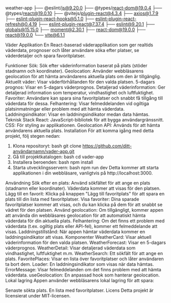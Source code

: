 weather-app
├── @eslint/js@9.20.0
├── @types/react-dom@19.0.4
├── @types/react@19.0.10
├── @vitejs/plugin-react@4.3.4
├── axios@1.7.9
├── eslint-plugin-react-hooks@5.1.0
├── eslint-plugin-react-refresh@0.4.19
├── eslint-plugin-react@7.37.4
├── eslint@9.20.1
├── globals@15.15.0
├── moment@2.30.1
├── react-dom@19.0.0
├── react@19.0.0
└── vite@6.1.1

Väder Applikation
En React-baserad väderapplikation som ger realtids väderdata, prognoser och låter användare söka efter platser, se väderdetaljer och spara favoritplatser.

Funktioner
Sök: Sök efter väderinformation baserat på plats (stöder stadnamn och koordinater).
Geolocation: Använder webbläsarens geolocation för att hämta användarens aktuella plats om den är tillgänglig.
Aktuellt väder: Visar väderförhållanden för den valda platsen.
5-dagars prognos: Visar en 5-dagars väderprognos.
Detaljerad väderinformation: Ger detaljerad information som temperatur, vindhastighet och luftfuktighet.
Favoriter: Användare kan spara sina favoritplatser och snabbt få tillgång till väderdata för dessa.
Felhantering: Visar felmeddelanden vid ogiltiga platsinmatningar eller problem med att hämta väderdata.
Laddningsindikator: Visar en laddningsindikator medan data hämtas.
Teknisk Stack
React: JavaScript-bibliotek för att bygga användargränssnitt.
CSS: För styling av applikationen.
Geolocation API: Används för att hämta användarens aktuella plats.
Installation
För att komma igång med detta projekt, följ stegen nedan:

1. Klona repositoryt:
bash
git clone https://github.com/ditt-användarnamn/vader-app.git
2. Gå till projektkatalogen:
bash
cd vader-app
3. Installera beroenden:
bash
npm install
4. Starta utvecklingsservern:
bash
npm run dev
Detta kommer att starta applikationen i din webbläsare, vanligtvis på http://localhost:3000.

Användning
Sök efter en plats: Använd sökfältet för att ange en plats (stadnamn eller koordinater). Väderdata kommer att visas för den platsen.
Lägg till en favorit: Klicka på knappen "Lägg till favoritplats" för att spara en plats till din lista med favoritplatser.
Visa favoriter: Dina sparade favoritplatser kommer att visas, och du kan klicka på dem för att snabbt se vädret för den platsen.
Använd geolocation: Om tillgängligt, kommer appen att använda din webbläsares geolocation för att automatiskt hämta väderdata för din aktuella plats.
Felhantering: Om det finns ett problem med väderdata (t.ex. ogiltig plats eller API-fel), kommer ett felmeddelande att visas.
Laddningstillstånd: När appen hämtar väderdata kommer en laddningsindikator att visas.
Komponenter
WeatherCard: Visar aktuell väderinformation för den valda platsen.
WeatherForecast: Visar en 5-dagars väderprognos.
WeatherDetail: Visar detaljerad väderdata som vindhastighet, luftfuktighet m.m.
WeatherSearch: Ett sökfält för att ange en plats.
FavoritePlaces: Visar en lista över favoritplatser och låter användaren ta bort dem.
Loader: En laddningsindikator som visas när data hämtas.
ErrorMessage: Visar felmeddelanden om det finns problem med att hämta väderdata.
useGeolocation: En anpassad hook som hanterar geolocation.
Lokal lagring
Appen använder webbläsarens lokal lagring för att spara:

Senaste sökta plats.
En lista med favoritplatser.
Licens
Detta projekt är licensierat under MIT-licensen.